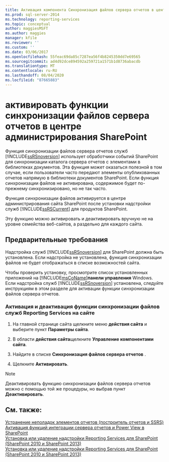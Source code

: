```yaml
---
title: Активация компонента Синхронизация файлов сервера отчетов в центре администрирования SharePoint | Документация Майкрософт
ms.prod: sql-server-2014
ms.technology: reporting-services
ms.topic: conceptual
author: maggiesMSFT
ms.author: maggies
manager: kfile
ms.reviewer: ''
ms.custom: ''
ms.date: 03/06/2017
ms.openlocfilehash: 55feac69da85c7287ea56f4b8245350dd7e69565
ms.sourcegitcommit: ad4d92dce894592a259721a1571b1d8736abacdb
ms.translationtype: MT
ms.contentlocale: ru-RU
ms.lasthandoff: 08/04/2020
ms.locfileid: "87665883"
---
```

# <a name="activate-the-report-server-file-sync-feature-in-sharepoint-central-administration"></a>активировать функции синхронизации файлов сервера отчетов в центре администрирования SharePoint

Функция синхронизации файлов сервера отчетов служб [!INCLUDE[ssRSnoversion](../includes/ssrsnoversion-md.md)] использует обработчики событий SharePoint для синхронизации каталога сервера отчетов с элементами в библиотеках документов. Эта функция может оказаться полезной в том случае, если пользователи часто передают элементы опубликованных отчетов напрямую в библиотеки документов SharePoint. Если функция синхронизации файлов не активирована, содержимое будет по-прежнему синхронизировано, но не так часто.  
  
Функция синхронизации файлов активируется в центре администрирования сайта SharePoint после установки надстройки служб [!INCLUDE[ssRSCurrent](../includes/ssrscurrent-md.md)] для продуктов SharePoint.  
  
Эту функцию можно активировать и деактивировать вручную не на уровне семейства веб-сайтов, а раздельно для каждого сайта.  
  
## <a name="prerequisites"></a>Предварительные требования  
 Надстройка служб [!INCLUDE[ssRSnoversion](../includes/ssrsnoversion-md.md)] для SharePoint должна быть установлена. Если надстройка не установлена, функция синхронизации файлов не будет отображаться в списке возможностей сайта.  
  
 Чтобы проверить установку, просмотрите список установленных приложений на [!INCLUDE[msCoName](../includes/msconame-md.md)]**панели управления** Windows. Если надстройка служб [!INCLUDE[ssRSnoversion](../includes/ssrsnoversion-md.md)] установлена, следуйте инструкциям в этом разделе для активации функции синхронизации файлов сервера отчетов.  
  
### <a name="to-activate-or-deactivate-the-reporting-services-file-sync-feature-on-a-site"></a>Активация и деактивация функции синхронизации файлов служб Reporting Services на сайте  
  
1.  На главной странице сайта щелкните меню **действия сайта** и выберите пункт **Параметры сайта**.  
  
2.  В области **действия сайта**щелкните **Управление компонентами сайта**.  
  
3.  Найдите в списке **Синхронизация файлов сервера отчетов** .  
  
4.  Щелкните **Активировать**.  
  
> [!NOTE]  
>  Деактивировать функцию синхронизации файлов сервера отчетов можно с помощью той же процедуры, но выбрав пункт **Деактивировать**.  
  
## <a name="see-also"></a>См. также:  
 [Устранение неполадок элементов отчетов &#40;построитель отчетов и SSRS&#41;](report-parts-report-builder-and-ssrs.md)   
 [Активация функций интеграции сервера отчетов и Power View в SharePoint](activate-the-report-server-and-power-view-integration-features-in-sharepoint.md)   
 [Установка или удаление надстройки Reporting Services для SharePoint &#40;SharePoint 2010 и SharePoint 2013&#41;](install-windows/install-or-uninstall-the-reporting-services-add-in-for-sharepoint.md)   
 [Установка или удаление надстройки Reporting Services для SharePoint &#40;SharePoint 2010 и SharePoint 2013&#41;](install-windows/install-or-uninstall-the-reporting-services-add-in-for-sharepoint.md)  
  
  
